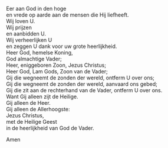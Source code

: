 Eer aan God in den hoge  
en vrede op aarde aan de mensen die Hij liefheeft.  
Wij loven U.  
Wij prijzen  
en aanbidden U.  
Wij verheerlijken U  
en zeggen U dank voor uw grote heerlijkheid.  
Heer God, hemelse Koning,  
God almachtige Vader;  
Heer, eniggeboren Zoon, Jezus Christus;  
Heer God, Lam Gods, Zoon van de Vader;  
Gij die wegneemt de zonden der wereld, ontferm U over ons;  
Gij die wegneemt de zonden der wereld, aanvaard ons gebed;  
Gij die zit aan de rechterhand van de Vader, ontferm U over ons.  
Want Gij alleen zijt de Heilige.  
Gij alleen de Heer.  
Gij alleen de Allerhoogste:  
Jezus Christus,  
met de Heilige Geest  
in de heerlijkheid van God de Vader.

Amen
